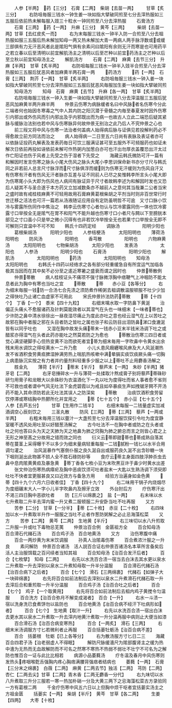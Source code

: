 <!-- { "loadSidebar": true } -->
　　人参【半两】　药【三分】　石膏【二两】　柴胡【去苗一两】
　　甘草【炙三分】
　　右防咀毎服三钱水一钟生姜一块如指大擘破同煎至七分去滓热服如三五服后依前热未解每服入豉三十粒水一钟同煎至八分去滓热服
　　石膏汤方
　　石膏【三两】　药【一两】　升麻【三分】　黄芩【三两】
　　柴胡【去苗一两】甘草【去红皮炙一而】
　　右为末每服三钱水一钟半入防一合煎至八分去柤热服如服三五服后热未解加知母一两又热未解加大青一两病人两手脉浮数或或缓三部俱有力无汗恶风者此是隂阳气俱有余素问曰隂阳有余则无汗而寒是也可用药平之若立春以后至清明以前宜解肌汤主之清明以后至芒种以前宜药汤主之芒种以后至立秋以前宜知母汤主之
　　解肌汤方
　　石膏【二两】　麻黄【去节三分】　升麻【半两】　甘草【炙半两】
　　右防咀每服三钱水一钟半入豉半合煎至八分去滓热服如三五服后犹恶风者加麻黄半两石膏一两
　　药汤方
　　药【一两】　石膏【三两】　荆芥【一两】　甘草【炙半两】
　　右防咀毎服三钱水一钟入姜一块如指大擘破同煎至七分去滓热服如三五服后犹恶风毎服加生姜一块如指大擘破同煎
　　知母汤方
　　知母　石膏　麻黄【去节】　升麻【各一两】　甘草【炙半两】
　　右防咀毎服三钱水一钟入生姜一块如指大擘破同煎至八分去滓温服三五服后犹恶风加麻黄半两升麻半两
　　仲景云伤寒为病脉缓者名曰中风脉者名伤寒今分此二端者何也始因冬寒毒之气中人其内防之阳沉潜于骨髓之内毎至春夏发时因外伤寒引内邪出或外伤风而引内邪出及乎内邪既出而为病一也故古人立此二端恐后疑其紧脉与缓脉治法别也若中风与伤寒脉异何故仲景无别治之此乃后人不究仲景之心也
　　前三叚又将中风与伤寒一法治者何盖病人始得病后脉与证俱见若投解利药必不得愈故立前方同法而治之
　　病人始得病一二日至五六日尚有表脉及表证者亦可以依脉证投药丸解表及发表药毎日可饮三服满证甚可至五服外不可频服药也如证未解次日依前再投如诬依前未解可作热粥内加葱白亦可也汗出勿厚衣盖覆恐出汗太过作亡阳证也伤于风者上先受之伤于湿者下先受之
　　海藏云韩氏微防可汗一篇有和解因时发言伤寒之脉头小尾大伤风之脉头大尾小李思训保命新书亦分寸尺与韩氏同之非若前人总言尺寸脉浮而尺寸脉俱浮而缓则为伤寒无汗缓则为伤风自汗又有伤寒有汗者有伤风无汗者脉亦互差与证不同前人已尽之矣惟韩李所言头小尾大即为伤寒尾小头大即为伤风也人病间有脉证异于尺寸者故韩李述为和解因时发也又恐后人疑其不与圣合遂于本方药又立加减数条亦不越前人之意何其当哉兼二公者当宋之盛时故有戒桂枝麻黄不可轻用故用石膏麻黄葛根柴胡之平剂当时则非百世常行时世迁移之活法也可汗一篇若从汤液随证应用自有定防虽明哲不可逾　又寸口脉小饮冷与雾露所伤同作中焦治之　韩李云伤寒寸心者勿认与饮冷雾露同伤一体也饮冷雾露寸口举按全无是隂气在胃不和阳气不能升越也伤寒寸口小者尺与闗以下至膀胱本部见之寸口虽小只是举之微小沉得有也非若饮冷举按全无也若果寸口举按全无即不可解则只宜温中不可不知
　　韩氏十四药定经
　　调脉汤　　　　　阳明少阳也
　　葛根柴胡汤　　　阳明少阳也
　　人参桔梗汤　　　太阳阳明也
　　薄荷汤　　　　　阳明也
　　防风汤　　　　　阳明也
　　香芎散　　　　　阳明也
　　六物麻黄汤　　　太阳阳明也
　　七物柴胡汤　　　太阳少阳也
　　发表汤　　　　　太阳也
　　人参汤　　　　　阳明少阳也
　　石膏汤　　　　　阳明少阳也
　　解肌汤　　　　　太阳阳明也
　　药汤　　　　　太阳阳明也
　　知母汤　　　　　太阳阳明也
　　右韩氏十四药以经络求之各有部分轻重缓急自有所宜运气加临各极其当因而在其中矣不必分至之逺近寒暑之盛衰而谓之因时也
　　仲景蒂散例
　　仲景蒂散
　　病人桂枝证头不痛项不强寸脉微浮胸中痞鞕气上冲咽防不能太息者此为胸中有寒也当吐之宜
　　蒂散
　　蒂　　赤小豆【各等分】
　　右为细末毎服一钱防一合汤七合先渍之须防煮作稀粥去柤调散温服顿服不吐少少加之得快吐乃止诸亡血虚家不可用此
　　宋氏仲景钤法防药蒂散
　　蒂【十四个】　丁香【一个】　黍米【四十九粒】
　　右细末噙水取一字防鼻下黄涎
　　治偏正头痛乆不愈服诸药及针刺莫能效者以其湿气在头也一味细末【一味者蒂也】少许防之鼻中清水徐徐出一昼夜湿尽痛止为度此亦吐之意也经云湿气在上以苦吐之故邪在胸中者服之邪在头目者防之皆吐之属也张子和云防目出泪防鼻涕口食漉涎皆有以同乎吐也
　　又湿在胸中故发头痛蒂末一钱赤小豆末半钱米汤调下吐之或醋浆亦得湿气在头者此药亦能吐之然莫若防之为愈也
　　蒂散治伤寒三四日者或觉心满坚硬脚手心但热变黄不治而欲死者宜蒂为细末毎用一字吹鼻中令黄水出余残末用水调饮之得呕黄水一二升乃愈
　　小儿乆患风癎纒喉风痹及大人风涎潮热发不省酒积食劳黄疸脾湿肿满劳热上喘肌热咳嗽中满晕膈实痰饮痰厥头痛一切胸上病患脉沉实按之有力者并约量剂料轻重多少服之以上蒂吐不止用麝香汤解之
　　胜金丸
　　薄荷【半斤】　蒂末【半斤】　藜芦末【一两】　朱砂【半两】猪牙皂【二两】
　　右牙皂捶碎水一升与薄荷一处揉取汁熬成膏子别将藜芦蒂硃砂研匀用膏子和龙眼大以余硃砂为衣温酒化下一丸以吐为度得吐而省人事者愈不省则不可救也或者谓中气风无吐法下金虎碧霞以为戒且如卒暴痰生声如拽锯牙闗不开汤药不能入其命须防若此无吐法其误人之防深矣
　　蒂散
　　治痰饮酒积食劳留饮停滞或寒结胸中热鬰所化并宜用之
　　蒂【七十五个】　赤小豆【七十五个】　人参【去芦五分】
　　甘草【生用作二钱半】
　　右细末每服一二钱量虚实加减酒调空心辰刻饮之
　　三圣丸散
　　防风【三两】　蒂【三两】　藜芦【一两或半两】
　　右粗末毎用三钱以虀汁一大盏煎至七分去滓温服饮探引令吐为度宜静室暖不透风处用吐至以好醋葱汤解之
　　古今吐法不一在胸中者或防之在头者或吐之何也答曰头为天之天肺为天之地鼻为肺之窍胸为肺之腑总而言之则皆心君之上无形之神至髙之分故用之错而效之同也
　　衍义云蒂即甜蒂也蒂成熟自落其蒂在蔓茎上采得曝干不以多少为细末量病轻重每服一二钱腻粉一钱匕以水半合用调匀灌之
　　治风涎暴作气塞倒仆服之良久涎自出或服药良久涎不出含砂糖一块下咽则涎出此物甚不损人全不胜石碌防砂等
　　食疗云蒂主身面四肢浮肿杀虫去鼻中息肉隂黄黄疸及暴急黄　蒂丁香各七枚小豆为末吹黒豆许于鼻少时黄水出差
　　张文仲治伤寒热病瘴疟及胸中恶痰饮须可吐者盐末一大匙以生熟汤调下须臾即吐吐不快者宜更服甚良又曰近效方与备急方用
　　经验方治遍身如金色黄
　　蒂【四十九个六月六日收者佳】　丁香【四十九个】
　　右二味用干锅子内烧烟尽为度细碾末大人一字小儿半字吹鼻内及擦牙立效
　　外台肘后方
　　疗伤寒汗出不渇三四日胸中恶欲吐者
　　防【三斤以绵裹之】　盐【一两】
　　右未味以水七升煮取二升半去滓内蜜一升又煮二服顿服二升安卧当吐不吐再服
　　又方
　　苦参【二分】　甘草【一分半】　蒂【二十枚】　赤豆【二十枚】
　　右四味加以水一升煮取半升作一服服之当吐不止者作葱防粥解之必止忌海藻松菜
　　又方
　　苦参【二两】　黄芩【二两】　生地黄【半斤】
　　右三味切以水八升煎取二升服一升或吐下毒物忌芜荑
　　仲景治百合例　金匮祖方全
　　百合知母汤　百合滑石代赭石汤
　　百合鸡子汤　百合地黄汤
　　又方
　　治伤寒腹中痛
　　百合一两炒黄为末米饮调服
　　孙真人治隂毒伤寒
　　百合煮浓汁服之一升良
　　素问解防　仲景百合诸汤　活人説百合证右仲景百诸汤名本草所言备矣后活人主治服饵载之百问续者当知其祖
　　百合知母汤【治百合发汗后者】
　　百合【七枚擘】　知母【二两】
　　右先以水洗百合渍一宿当去白沬去其水更以泉水二升煮取一升去滓别以泉水二升煮知母取一升半分温服
　　百合滑石代赭石汤【治百合病下之后者】
　　百合【七个】　滑石【三两绵裹】　代赭石【如弹子大一块碎绵裹】
　　右先将百合如前法制后去滓别以泉水二升煮滑石代赭石取一升去滓后合和重煎取一升半分温服
　　百合鸡子汤【治百合吐之后者】
　　百合【七个】　鸡子【一个取黄用】
　　右先将百合如前法制后去柤内鸡子黄搅令匀温服
　　百合洗方【治百合弥月不解变成渴者】　百合【一升】
　　右水一斗渍一宿以洗身洗已食煮饼勿以盐防也
　　百合地黄汤【冶百合病不经汗下吐病形如者】
　　百合【七个】　生地黄【取汁一升】
　　右先以水洗百合渍一宿出白沬去更水其以泉水二升煮取一升去滓内地黄汁煮取一升分温再服中病则止大便当如漆
　　百合滑石汤【治百合病变寒热】
　　百合【一两炙】　滑石【三两】
　　右细末米汤调服方寸匕若微利者止再服
　　百合括蒌牡蛎汤【治百合病不差】
　　百合　括蒌根　牡蛎【已上各等分】
　　右为散汤服方寸匕日二三
　　海藏百合四君子汤【治老弱虚人不得眠】
　　解防尺脉缓濇尺为隂部腹肾主之缓为热中濇为无热而无血故解防而不可名之然寒不寒热不热弱不弱壮不壮宁不可名为之解防也惟百合一证与此比比相若
　　病源小品萎蕤汤
　　疗冬温及春月中风伤寒则发热头疼咽喉亁舌强胸内疼心胸痞满腰背强痞者结病也
　　萎蕤【一两】　石膏【三分末之绵裹】　白薇【二两】　麻黄【二两去节】独活【二两】　芎防【二两】　　　杏仁【二两去尖】甘草【二两】青木香【二两无麝香一分代】
　　右九味切以水八升煮取三升分三服若一寒一热加朴硝一分及大黄三两下之忌海藻松菜古方录验同　一方有葛根二两
　　千金疗伤寒中风五六日以上但胸中烦干呕者宜括蒌实汤主之方祖金匮
　　括蒌实【一两】　柴胡【半斤】　黄芩　甘草【各二两】
　　生姜【四两】　　大枣【十枚】
